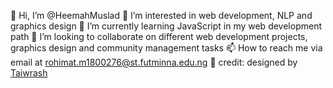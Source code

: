 👋 Hi, I’m @HeemahMuslad
👀 I’m interested in web development, NLP and graphics design
🌱 I’m currently learning JavaScript in my web development path
💞️ I’m looking to collaborate on different web development projects, graphics design and community management tasks
📫 How to reach me via email at rohimat.m1800276@st.futminna.edu.ng
👀 credit: designed by [Taiwrash](https://github.com/Taiwrash)
<!---
HeemahMuslad/HeemahMuslad is a ✨ special ✨ repository because its `README.md` (this file) appears on your GitHub profile.
You can click the Preview link to take a look at your changes.
--->
